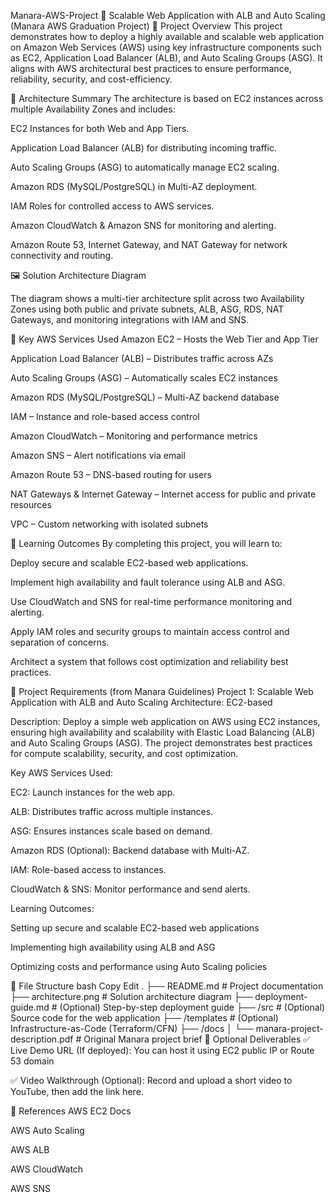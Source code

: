 Manara-AWS-Project
🚀 Scalable Web Application with ALB and Auto Scaling (Manara AWS Graduation Project)
📌 Project Overview
This project demonstrates how to deploy a highly available and scalable web application on Amazon Web Services (AWS) using key infrastructure components such as EC2, Application Load Balancer (ALB), and Auto Scaling Groups (ASG). It aligns with AWS architectural best practices to ensure performance, reliability, security, and cost-efficiency.

🧱 Architecture Summary
The architecture is based on EC2 instances across multiple Availability Zones and includes:

EC2 Instances for both Web and App Tiers.

Application Load Balancer (ALB) for distributing incoming traffic.

Auto Scaling Groups (ASG) to automatically manage EC2 scaling.

Amazon RDS (MySQL/PostgreSQL) in Multi-AZ deployment.

IAM Roles for controlled access to AWS services.

Amazon CloudWatch & Amazon SNS for monitoring and alerting.

Amazon Route 53, Internet Gateway, and NAT Gateway for network connectivity and routing.

🖼️ Solution Architecture Diagram


The diagram shows a multi-tier architecture split across two Availability Zones using both public and private subnets, ALB, ASG, RDS, NAT Gateways, and monitoring integrations with IAM and SNS.

🧰 Key AWS Services Used
Amazon EC2 – Hosts the Web Tier and App Tier

Application Load Balancer (ALB) – Distributes traffic across AZs

Auto Scaling Groups (ASG) – Automatically scales EC2 instances

Amazon RDS (MySQL/PostgreSQL) – Multi-AZ backend database

IAM – Instance and role-based access control

Amazon CloudWatch – Monitoring and performance metrics

Amazon SNS – Alert notifications via email

Amazon Route 53 – DNS-based routing for users

NAT Gateways & Internet Gateway – Internet access for public and private resources

VPC – Custom networking with isolated subnets

🎯 Learning Outcomes
By completing this project, you will learn to:

Deploy secure and scalable EC2-based web applications.

Implement high availability and fault tolerance using ALB and ASG.

Use CloudWatch and SNS for real-time performance monitoring and alerting.

Apply IAM roles and security groups to maintain access control and separation of concerns.

Architect a system that follows cost optimization and reliability best practices.

🧾 Project Requirements (from Manara Guidelines)
Project 1: Scalable Web Application with ALB and Auto Scaling
Architecture: EC2-based

Description:
Deploy a simple web application on AWS using EC2 instances, ensuring high availability and scalability with Elastic Load Balancing (ALB) and Auto Scaling Groups (ASG). The project demonstrates best practices for compute scalability, security, and cost optimization.

Key AWS Services Used:

EC2: Launch instances for the web app.

ALB: Distributes traffic across multiple instances.

ASG: Ensures instances scale based on demand.

Amazon RDS (Optional): Backend database with Multi-AZ.

IAM: Role-based access to instances.

CloudWatch & SNS: Monitor performance and send alerts.

Learning Outcomes:

Setting up secure and scalable EC2-based web applications

Implementing high availability using ALB and ASG

Optimizing costs and performance using Auto Scaling policies

📂 File Structure
bash
Copy
Edit
.
├── README.md                   # Project documentation
├── architecture.png            # Solution architecture diagram
├── deployment-guide.md         # (Optional) Step-by-step deployment guide
├── /src                        # (Optional) Source code for the web application
├── /templates                  # (Optional) Infrastructure-as-Code (Terraform/CFN)
├── /docs
│   └── manara-project-description.pdf  # Original Manara project brief
🎥 Optional Deliverables
✅ Live Demo URL (If deployed): You can host it using EC2 public IP or Route 53 domain

✅ Video Walkthrough (Optional): Record and upload a short video to YouTube, then add the link here.

📎 References
AWS EC2 Docs

AWS Auto Scaling

AWS ALB

AWS CloudWatch

AWS SNS
